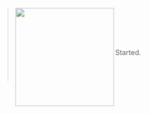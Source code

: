> <img align="left" width="200" src="https://drive.google.com/uc?id=1L-MMadac-NQv4La-jgD8BMphFXvCySCk"/>
> <BR>
> <BR>
> <BR>
> <BR>
> 
> Started.
> <BR>
> <BR>
> <BR>
> <BR>
